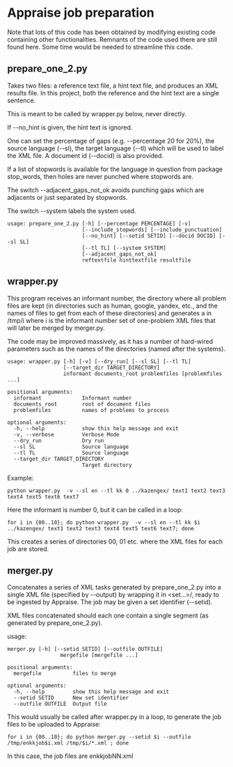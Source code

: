 # Appraise job preparation

Note that lots of this code has been obtained by modifying existing code containing other functionalities.  Remnants of the code used there are still found here. Some time would be needed to streamline this code. 

## prepare_one_2.py

Takes two files: a reference text file, a hint text file, and produces an XML results file.
In this project, both the reference and the hint text are a single sentence.

This is meant to be called by wrapper.py below, never directly.

If --no_hint is given, the hint text is ignored.

One can set the percentage of gaps (e.g.  --percentage 20 for 20%), the source language (--sl), the target language (--tl) which will be used to label the XML file. A document id (--docid) is also provided.

If a list of stopwords is available for the language in question from package stop_words, then holes are never punched where stopwords are. 

The switch --adjacent_gaps_not_ok avoids punching gaps which are adjacents or just separated by stopwords.

The switch --system labels the system used.



```
usage: prepare_one_2.py [-h] [--percentage PERCENTAGE] [-v]
                        [--include_stopwords] [--include_punctuation]
                        [--no_hint] [--setid SETID] [--docid DOCID] [--sl SL]
                        [--tl TL] [--system SYSTEM] 
                        [--adjacent_gaps_not_ok]
                        reftextfile hinttextfile resultfile

``` 

## wrapper.py

This program receives an informant number, the directory where all problem files are kept  (in directories
such as human, google, yandex, etc., and the names of files to get from each of these directories) and generates
a in /tmp/i where i is the informant number set of one-problem XML files that will later be merged by merger.py.

The code may be improved massively, as it has a number of hard-wired parameters such as the names of the directories (named after the systems).



```
usage: wrapper.py [-h] [-v] [--dry_run] [--sl SL] [--tl TL]
                  [--target_dir TARGET_DIRECTORY]
                  informant documents_root problemfiles [problemfiles ...]

positional arguments:
  informant             Informant number
  documents_root        root of document files
  problemfiles          names of problems to process

optional arguments:
  -h, --help            show this help message and exit
  -v, --verbose         Verbose Mode
  --dry_run             Dry run
  --sl SL               Source language
  --tl TL               Source language
  --target_dir TARGET_DIRECTORY
                        Target directory
```

Example:

```
python wrapper.py  -v --sl en --tl kk 0 ../kazengex/ text1 text2 text3 text4 text5 text6 text7
```
Here the informant is number 0, but it can be called in a loop:
```
for i in {00..10}; do python wrapper.py  -v --sl en --tl kk $i ../kazengex/ text1 text2 text3 text4 text5 text6 text7; done
```
This creates a series of directories 00, 01 etc. where the XML files for each job are stored.

## merger.py 

Concatenates a series of XML tasks generated by prepare_one_2.py into a single XML file (specified by --output) by wrapping it in <set...>/</set>, ready to be ingested by Appraise. The job may be given a set identifier (--setid).

XML files concatenated should each one contain a single segment (as generated by prepare_one_2.py).

usage: 

```
merger.py [-h] [--setid SETID] [--outfile OUTFILE]
                 mergefile [mergefile ...]

positional arguments:
  mergefile          files to merge

optional arguments:
  -h, --help         show this help message and exit
  --setid SETID      New set identifier
  --outfile OUTFILE  Output file
```

This would usually be called after wrapper.py in a loop, to generate the job files to be uploaded to Appraise:

```
for i in {00..10}; do python merger.py --setid $i --outfile /tmp/enkkjob$i.xml /tmp/$i/*.xml ; done
```
In this case, the job files are enkkjobNN.xml 

